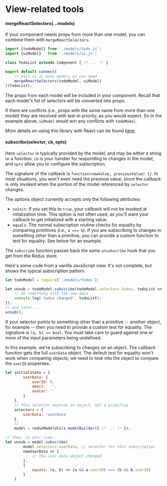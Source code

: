 
# View-related tools

#### mergeReactSelectors(...models)

If your component needs props from more than one model, you can combine them with
`mergeReactSelectors`.

```javascript
import {todoModel} from './models/todo.js';
import {uiModel}   from './models/ui.js';

class TodoList extends Component { /* ... */ }

export default connect(
    // pass in as many models as you need
    mergeReactSelectors(todoModel, uiModel)
)(TodoList);
```

The props from each model will be included in your component.
Recall that each model's list of selectors will be converted
into props.

If there are conflicts (i.e., props with the same name from
more than one model) they are resolved with last-in priority,
as you would expect. So in the example above, `uiModel` would
win any conflicts with `todoModel`.

More details on using this library with React can be found [here](react.md).

#### subscribe(selector, cb, opts)

Here `selector` is typically provided by the model, and may be either a string or a function.
`cb` is your handler for responding to changes in the model, and
`opts` allow you to configure the subscription.

The signature of the callback is `function(newValue, previousValue) {}`. In most
situations, you won't even need the previous value, since the callback is only
invoked when the portion of the model referenced by `selector` changes.

The options object currently accepts only the following attributes:

* `noInit`: If you set
this to `true`, your callback will not be invoked at initalization time.
This option is not often used, as you'll want your callback to get initialized
with a starting value.
* `equals`: The normal subscription routine checks for equality
by comparing primitives (i.e., `a === b`). If you are subscribing
to changes in something other than a primitive, you can provide
a custom function to test for equality. See below for an example.

The `subscribe` function passes back the same `unsubscribe` hook that you get from
the Redux store.

Here's some code from a vanilla JavaScript view. It's not complete,
but shows the typical subscription pattern.

```javascript
let todoModel = require('./models/todos');

let unsub = todoModel.subscribe(todoModel.selectors.todos, todoList => {
    // do something with the new data
    console.log('todos changed', todoList);
});
// and later...
unsub();
```

If your selector points to something other than a primitive --
another object, for example -- then you need to provide a custom
test for equality. The signature is `(a, b) => bool`. You must
take care to guard against one or more of the input parameters
being undefined.

In this example, we're subscribing to changes on an object.
The callback function gets the full `userData` object. The
default test for equality won't work when comparing objects;
we need to look into the object to compare the `userID`
properties.

```javascript
let initialState = {
        userData: {
            userID: 0,
            email:  '',
            avatar: ''
        }
    },
    // this selector exposes an object, not a primitive
    selectors = {
        userData: 'userData'
    },
    // ...
    model = reduxModelUtils.modelBuilder({ /* ... */ });

// then, in your view...
let unsub = model.subscribe(
        model.selectors.userData, // selector for this subscription
        newUserData => {
            // the user data object changed
        },
        {
            equals: (a, b) => (a && a.userID) === (b && b.userID)
        }
    )


```
